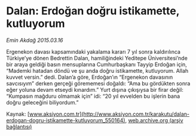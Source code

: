 # Dalan: Erdoğan doğru istikamette, kutluyorum

*Emin Akdağ 2015.03.16*

<div class="pNewsDetailMainContent" itemprop="articleBody">
 <p>
  Ergenekon davası kapsamındaki yakalama kararı 7 yıl sonra kaldırılınca Türkiye’ye dönen Bedrettin Dalan, hamiliğindeki Yeditepe Üniversitesi’nde bir araya geldiği basın mensuplarına Cumhurbaşkanı Tayyip Erdoğan için, “Mademki hatadan döndü ve şu anda doğru istikamette, kutluyorum. Allah kuvvet versin.” dedi. Dalan’a göre, Erdoğan’ın “Ergenekon davasının savcısıyım” derken gerçeği görememesi doğaldı: “Ama bu gördükten sonra eğer yoluna devam etseydi kınardım.” Yurt dışına çıkışıysa bir firar değil: “Kumpasın mağduru olmamak için” idi: “20 yıl evvelden bu işlerin bana doğru geleceğini biliyordum.”
 </p>
</div>


Kaynak: [www.aksiyon.com.tr](http://www.aksiyon.com.tr/karakutu/dalan-erdogan-dogru-istikamette-kutluyorum_550164), [web.archive.org (arşiv bağlantısı)](http://web.archive.org/web/20150731061210/http://www.aksiyon.com.tr/karakutu/dalan-erdogan-dogru-istikamette-kutluyorum_550164)

